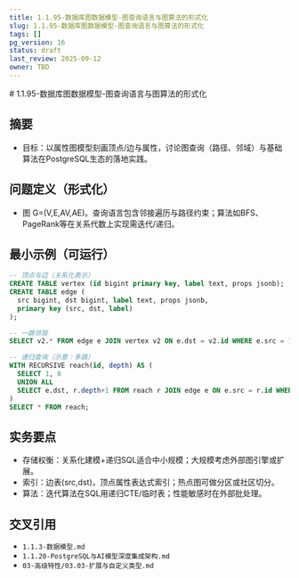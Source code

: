 ```yaml
---
title: 1.1.95-数据库图数据模型-图查询语言与图算法的形式化
slug: 1.1.95-数据库图数据模型-图查询语言与图算法的形式化
tags: []
pg_version: 16
status: draft
last_review: 2025-09-12
owner: TBD
---
```


﻿# 1.1.95-数据库图数据模型-图查询语言与图算法的形式化

## 摘要

- 目标：以属性图模型刻画顶点/边与属性，讨论图查询（路径、邻域）与基础算法在PostgreSQL生态的落地实践。

## 问题定义（形式化）

- 图 G=(V,E,AV,AE)。查询语言包含邻接遍历与路径约束；算法如BFS、PageRank等在关系代数上实现需迭代/递归。

## 最小示例（可运行）

```sql
-- 顶点与边（关系化表示）
CREATE TABLE vertex (id bigint primary key, label text, props jsonb);
CREATE TABLE edge (
  src bigint, dst bigint, label text, props jsonb,
  primary key (src, dst, label)
);

-- 一跳邻居
SELECT v2.* FROM edge e JOIN vertex v2 ON e.dst = v2.id WHERE e.src = 1;

-- 递归查询（示意：多跳）
WITH RECURSIVE reach(id, depth) AS (
  SELECT 1, 0
  UNION ALL
  SELECT e.dst, r.depth+1 FROM reach r JOIN edge e ON e.src = r.id WHERE r.depth < 3
)
SELECT * FROM reach;
```

## 实务要点

- 存储权衡：关系化建模+递归SQL适合中小规模；大规模考虑外部图引擎或扩展。
- 索引：边表(src,dst)，顶点属性表达式索引；热点图可做分区或社区切分。
- 算法：迭代算法在SQL用递归CTE/临时表；性能敏感时在外部批处理。

## 交叉引用

- `1.1.3-数据模型.md`
- `1.1.20-PostgreSQL与AI模型深度集成架构.md`
- `03-高级特性/03.03-扩展与自定义类型.md`
